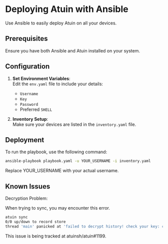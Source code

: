 # Deploying Atuin with Ansible

Use Ansible to easily deploy Atuin on all your devices.

## Prerequisites

Ensure you have both Ansible and Atuin installed on your system.

## Configuration

1. **Set Environment Variables**:  
   Edit the `env.yaml` file to include your details:
   - `Username`
   - `Key`
   - `Password`
   - Preferred `SHELL`

2. **Inventory Setup**:  
   Make sure your devices are listed in the `inventory.yaml` file.

## Deployment

To run the playbook, use the following command:

```bash
ansible-playbook playbook.yaml -u YOUR_USERNAME -i inventory.yaml
```

Replace YOUR_USERNAME with your actual username.


## Known Issues

Decryption Problem:

When trying to sync, you may encounter this error.
  ```bash
  atuin sync      
  0/0 up/down to record store
  thread 'main' panicked at 'failed to decrypt history! check your key: could not encrypt
  ```

This issue is being tracked at atuinsh/atuin#1199.
